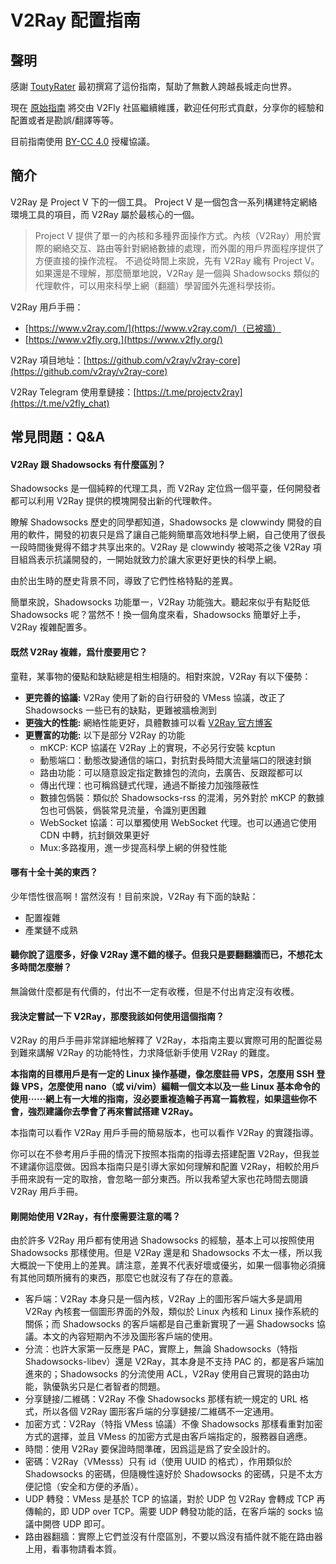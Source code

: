 # V2Ray 配置指南

## 聲明

感謝 [ToutyRater](https://github.com/ToutyRater) 最初撰寫了這份指南，幫助了無數人跨越長城走向世界。

現在 [原始指南](https://github.com/ToutyRater/v2ray-guide) 將交由 V2Fly 社區繼續維護，歡迎任何形式貢獻，分享你的經驗和配置或者是勘誤/翻譯等等。

目前指南使用 [BY-CC 4.0](https://github.com/v2fly/v2ray-step-by-step/blob/master/LICENSE.md) 授權協議。

## 簡介

V2Ray 是 Project V 下的一個工具。
Project V 是一個包含一系列構建特定網絡環境工具的項目，而 V2Ray 屬於最核心的一個。
> Project V 提供了單一的內核和多種界面操作方式。內核（V2Ray）用於實際的網絡交互、路由等針對網絡數據的處理，而外圍的用戶界面程序提供了方便直接的操作流程。
不過從時間上來說，先有 V2Ray 纔有 Project V。
如果還是不理解，那麼簡單地說，V2Ray 是一個與 Shadowsocks 類似的代理軟件，可以用來科學上網（翻牆）學習國外先進科學技術。

V2Ray 用戶手冊：
 - [https://www.v2ray.com/](https://www.v2ray.com/)（已被牆）
 - [https://www.v2fly.org.](https://www.v2fly.org/)

V2Ray 項目地址：[https://github.com/v2ray/v2ray-core](https://github.com/v2ray/v2ray-core)

V2Ray Telegram 使用羣鏈接：[https://t.me/projectv2ray](https://t.me/v2fly_chat)


## 常見問題：Q&A


#### V2Ray 跟 Shadowsocks 有什麼區別？

Shadowsocks 是一個純粹的代理工具，而 V2Ray 定位爲一個平臺，任何開發者都可以利用 V2Ray 提供的模塊開發出新的代理軟件。

瞭解 Shadowsocks 歷史的同學都知道，Shadowsocks 是 clowwindy 開發的自用的軟件，開發的初衷只是爲了讓自己能夠簡單高效地科學上網，自己使用了很長一段時間後覺得不錯才共享出來的。V2Ray 是 clowwindy 被喝茶之後 V2Ray 項目組爲表示抗議開發的，一開始就致力於讓大家更好更快的科學上網。

由於出生時的歷史背景不同，導致了它們性格特點的差異。

簡單來說，Shadowsocks 功能單一，V2Ray 功能強大。聽起來似乎有點貶低 Shadowsocks 呢？當然不！換一個角度來看，Shadowsocks 簡單好上手，V2Ray 複雜配置多。

#### 既然 V2Ray 複雜，爲什麼要用它？

童鞋，某事物的優點和缺點總是相生相隨的。相對來說，V2Ray 有以下優勢：

* **更完善的協議:** V2Ray 使用了新的自行研發的 VMess 協議，改正了 Shadowsocks 一些已有的缺點，更難被牆檢測到
* **更強大的性能:** 網絡性能更好，具體數據可以看 [V2Ray 官方博客](https://steemit.com/cn/@v2ray/3cjiux)
* **更豐富的功能:** 以下是部分 V2Ray 的功能
    * mKCP: KCP 協議在 V2Ray 上的實現，不必另行安裝 kcptun
    * 動態端口：動態改變通信的端口，對抗對長時間大流量端口的限速封鎖
    * 路由功能：可以隨意設定指定數據包的流向，去廣告、反跟蹤都可以
    * 傳出代理：也可稱爲鏈式代理，通過不斷接力加強隱蔽性
    * 數據包僞裝：類似於 Shadowsocks-rss 的混淆，另外對於 mKCP 的數據包也可僞裝，僞裝常見流量，令識別更困難
    * WebSocket 協議：可以單獨使用 WebSocket 代理。也可以通過它使用 CDN 中轉，抗封鎖效果更好
    * Mux:多路複用，進一步提高科學上網的併發性能

#### 哪有十全十美的東西？

少年悟性很高啊！當然沒有！目前來說，V2Ray 有下面的缺點：
- 配置複雜
- 產業鏈不成熟

#### 聽你說了這麼多，好像 V2Ray 還不錯的樣子。但我只是要翻翻牆而已，不想花太多時間怎麼辦？

無論做什麼都是有代價的，付出不一定有收穫，但是不付出肯定沒有收穫。

#### 我決定嘗試一下 V2Ray，那麼我該如何使用這個指南？

V2Ray 的用戶手冊非常詳細地解釋了 V2Ray，本指南主要以實際可用的配置從易到難來講解 V2Ray 的功能特性，力求降低新手使用 V2Ray 的難度。

**本指南的目標用戶是有一定的 Linux 操作基礎，像怎麼註冊 VPS，怎麼用 SSH 登錄 VPS，怎麼使用 nano（或 vi/vim）編輯一個文本以及一些 Linux 基本命令的使用······網上有一大堆的指南，沒必要重複造輪子再寫一篇教程，如果這些你不會，強烈建議你去學會了再來嘗試搭建 V2Ray。**

本指南可以看作 V2Ray 用戶手冊的簡易版本，也可以看作 V2Ray 的實踐指導。

你可以在不參考用戶手冊的情況下按照本指南的指導去搭建配置 V2Ray，但我並不建議你這麼做。因爲本指南只是引導大家如何理解和配置 V2Ray，相較於用戶手冊來說有一定的取捨，會忽略一部分東西。所以我希望大家也花時間去閱讀 V2Ray 用戶手冊。

#### 剛開始使用 V2Ray，有什麼需要注意的嗎？

由於許多 V2Ray 用戶都有使用過 Shadowsocks 的經驗，基本上可以按照使用 Shadowsocks 那樣使用。但是 V2Ray 還是和 Shadowsocks 不太一樣，所以我大概說一下使用上的差異。請注意，差異不代表好壞或優劣，如果一個事物必須擁有其他同類所擁有的東西，那麼它也就沒有了存在的意義。

- 客戶端：V2Ray 本身只是一個內核，V2Ray 上的圖形客戶端大多是調用 V2Ray 內核套一個圖形界面的外殼，類似於 Linux 內核和 Linux 操作系統的關係；而 Shadowsocks 的客戶端都是自己重新實現了一遍 Shadowsocks 協議。本文的內容短期內不涉及圖形客戶端的使用。
- 分流：也許大家第一反應是 PAC，實際上，無論 Shadowsocks（特指 Shadowsocks-libev）還是 V2Ray，其本身是不支持 PAC 的，都是客戶端加進來的；Shadowsocks 的分流使用 ACL，V2Ray 使用自己實現的路由功能，孰優孰劣只是仁者智者的問題。
- 分享鏈接/二維碼：V2Ray 不像 Shadowsocks 那樣有統一規定的 URL 格式，所以各個 V2Ray 圖形客戶端的分享鏈接/二維碼不一定通用。
- 加密方式：V2Ray（特指 VMess 協議）不像 Shadowsocks 那樣看重對加密方式的選擇，並且 VMess 的加密方式是由客戶端指定的，服務器自適應。
- 時間：使用 V2Ray 要保證時間準確，因爲這是爲了安全設計的。
- 密碼：V2Ray（VMesss）只有 id（使用 UUID 的格式），作用類似於 Shadowsocks 的密碼，但隨機性遠好於 Shadowsocks 的密碼，只是不太方便記憶（安全和方便的矛盾）。
- UDP 轉發：VMess 是基於 TCP 的協議，對於 UDP 包 V2Ray 會轉成 TCP 再傳輸的，即 UDP over TCP。需要 UDP 轉發功能的話，在客戶端的 socks 協議中開啓 UDP 即可。
- 路由器翻牆：實際上它們並沒有什麼區別，不要以爲沒有插件就不能在路由器上用，看事物請看本質。
